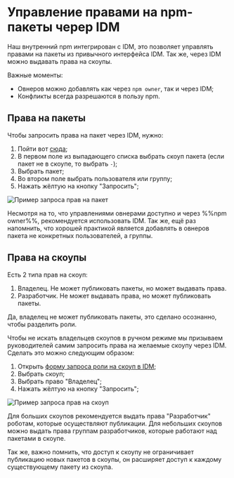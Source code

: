 # Управление правами на npm-пакеты череp IDM

Наш внутренний npm интегрирован с IDM, это позволяет управлять правами на пакеты из
привычного интерфейса IDM. Так же, через IDM можно выдавать права на скоупы.

Важные моменты:

- Овнеров можно добавлять как через `npm owner`, так и через IDM;
- Конфликты всегда разрешаются в пользу npm.

## Права на пакеты

Чтобы запросить права на пакет через IDM, нужно:

1. Пойти вот [сюда](https://idm.yandex-team.ru/system/npm/roles#rf=1,rf-role=Z5S0DaHh#npm/packages(fields:),f-status=all,f-role=npm,sort-by=-updated,rf-expanded=Z5S0DaHh);
2. В первом поле из выпадающего списка выбрать скоуп пакета
(если пакет не в скоупе, то выбрать `-`);
3. Выбрать пакет;
4. Во втором поле выбрать пользователя или группу;
5. Нажать жёлтую на кнопку "Запросить";

![Пример запроса прав на пакет](https://jing.yandex-team.ru/files/frimuchkov/Screenshot%20from%202020-11-27%2014-48-39.png)

Несмотря на то, что управлениями овнерами доступно и через %%npm owner%%,
рекомендуется использовать IDM.
Так же, ещё раз напомнить, что хорошей практикой является добавлять в овнеров пакета
не конкретных пользователей, а группы.

## Права на скоупы

Есть 2 типа прав на скоуп:

1. Владелец. Не может публиковать пакеты, но может выдавать права.
2. Разработчик. Не может выдавать права, но может публиковать пакеты.

Да, владелец не может публиковать пакеты, это сделано осознанно, чтобы разделить роли.

Чтобы не искать владельцев скоупов в ручном режиме мы призываем руководителей самим
запросить права на желаемые скоупу через IDM. Сделать это можно следующим образом:
1. Открыть [форму запроса роли на скоуп в IDM](https://idm.yandex-team.ru/system/npm/roles#rf=1,rf-role=G27h46Qn#npm/scopes(),f-status=all,f-role=npm,sort-by=-updated,rf-expanded=G27h46Qn);
2. Выбрать скоуп;
3. Выбрать право "Владелец";
5. Нажать жёлтую на кнопку "Запросить";

![Пример запроса прав на скоуп](https://jing.yandex-team.ru/files/frimuchkov/Screenshot%20from%202020-11-27%2014-49-04.png)

Для больших скоупов рекомендуется выдать права "Разработчик" роботам,
которые осуществляют публикации.
Для небольших скоупов можно выдать права группам разработчиков,
которые работают над пакетами в скоупе.

Так же, важно помнить, что доступ к скоупу не ограничивает
публикацию новых пакетов в скоупы, он расширяет доступ к каждому существующему пакету из скоупа.
